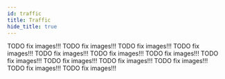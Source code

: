 ```yaml
---
id: traffic
title: Traffic
hide_title: true
---
```


TODO fix images!!!
TODO fix images!!!
TODO fix images!!!
TODO fix images!!!
TODO fix images!!!
TODO fix images!!!
TODO fix images!!!
TODO fix images!!!
TODO fix images!!!
TODO fix images!!!
TODO fix images!!!
TODO fix images!!!
TODO fix images!!!
